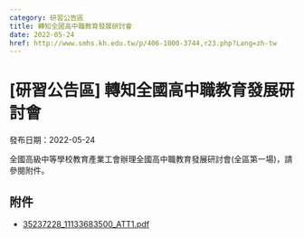 ```yaml
---
category: 研習公告區
title: 轉知全國高中職教育發展研討會
date: 2022-05-24
href: http://www.smhs.kh.edu.tw/p/406-1000-3744,r23.php?Lang=zh-tw
---
```


# [研習公告區] 轉知全國高中職教育發展研討會

發布日期：2022-05-24

全國高級中等學校教育產業工會辦理全國高中職教育發展研討會(全區第一場)，請參閱附件。

## 附件

- [35237228_11133683500_ATT1.pdf](https://www.smhs.kh.edu.tw/var/file/0/1000/attach/58/pta_3510_4473328_62605.pdf)
